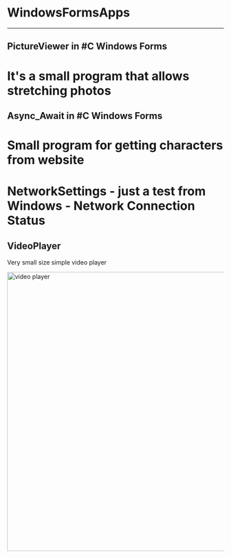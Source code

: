 # WindowsFormsApps
---------------------------------------------------
PictureViewer in #C Windows Forms
---------------------------------------------------
It's a small program that allows stretching photos
===================================================
Async_Await in #C Windows Forms
---------------------------------------------------
Small program for getting characters from website
===================================================
NetworkSettings - just a test from 
Windows - Network Connection Status
===================================================
VideoPlayer
---------------------------------------------------
Very small size simple video player

<img src="https://github.com/tihomirpetrov/WindowsFormsApps/blob/master/VideoPlayerWithDirectX/player.jpg" width="650" alt="video player">
